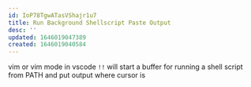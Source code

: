 ```yaml
---
id: IoP78TgwATasVShajr1u7
title: Run Background Shellscript Paste Output
desc: ''
updated: 1646019047389
created: 1646019040584
---
```


vim or vim mode in vscode `!!` will start a buffer for running a shell script from PATH and put output where cursor is
